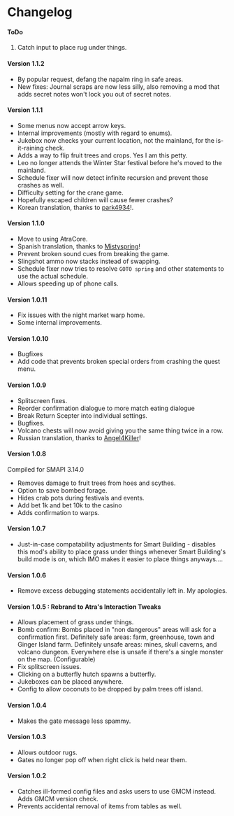 ﻿Changelog
==============

#### ToDo
1. Catch input to place rug under things.
<!-- Figure out how to replace the reference to coffee in the night market dialogue?-->
<!-- Make it so notifications do not go away until dismissed? -->
<!-- Make farm pan faster for animal menu and do some sort of keybind mess to snap to building-->
<!-- do I need to override reading secret notes too? -->
<!-- fix the stupid integration issues with CM/SAAT -->

#### Version 1.1.2
* By popular request, defang the napalm ring in safe areas.
* New fixes: Journal scraps are now less silly, also removing a mod that adds secret notes won't lock you out of secret notes.

#### Version 1.1.1
* Some menus now accept arrow keys.
* Internal improvements (mostly with regard to enums).
* Jukebox now checks your current location, not the mainland, for the is-it-raining check.
* Adds a way to flip fruit trees and crops. Yes I am this petty.
* Leo no longer attends the Winter Star festival before he's moved to the mainland.
* Schedule fixer will now detect infinite recursion and prevent those crashes as well.
* Difficulty setting for the crane game.
* Hopefully escaped children will cause fewer crashes?
* Korean translation, thanks to [park4934](https://blog.naver.com/park971202/222878509680)!.

#### Version 1.1.0
* Move to using AtraCore.
* Spanish translation, thanks to [Mistyspring](https://github.com/misty-spring)!
* Prevent broken sound cues from breaking the game.
* Slingshot ammo now stacks instead of swapping.
* Schedule fixer now tries to resolve `GOTO spring` and other statements to use the actual schedule.
* Allows speeding up of phone calls.

#### Version 1.0.11
* Fix issues with the night market warp home.
* Some internal improvements.

#### Version 1.0.10
* Bugfixes
* Add code that prevents broken special orders from crashing the quest menu.

#### Version 1.0.9
* Splitscreen fixes.
* Reorder confirmation dialogue to more match eating dialogue
* Break Return Scepter into individual settings.
* Bugfixes.
* Volcano chests will now avoid giving you the same thing twice in a row.
* Russian translation, thanks to [Angel4Killer](https://github.com/angel4killer)!

#### Version 1.0.8
Compiled for SMAPI 3.14.0
* Removes damage to fruit trees from hoes and scythes.
* Option to save bombed forage.
* Hides crab pots during festivals and events.
* Add bet 1k and bet 10k to the casino
* Adds confirmation to warps.

#### Version 1.0.7

* Just-in-case compatability adjustments for Smart Building - disables this mod's ability to place grass under things whenever Smart Building's build mode is on, which IMO makes it easier to place things anyways....

#### Version 1.0.6

* Remove excess debugging statements accidentally left in. My apologies.

#### Version 1.0.5 : Rebrand to Atra's Interaction Tweaks

* Allows placement of grass under things.
* Bomb confirm: Bombs placed in "non dangerous" areas will ask for a confirmation first. Definitely safe areas: farm, greenhouse, town and Ginger Island farm. Definitely unsafe areas: mines, skull caverns, and volcano dungeon. Everywhere else is unsafe if there's a single monster on the map. (Configurable)
* Fix splitscreen issues.
* Clicking on a butterfly hutch spawns a butterfly.
* Jukeboxes can be placed anywhere.
* Config to allow coconuts to be dropped by palm trees off island.

#### Version 1.0.4

* Makes the gate message less spammy.

#### Version 1.0.3

* Allows outdoor rugs.
* Gates no longer pop off when right click is held near them.

#### Version 1.0.2

* Catches ill-formed config files and asks users to use GMCM instead. Adds GMCM version check.
* Prevents accidental removal of items from tables as well.